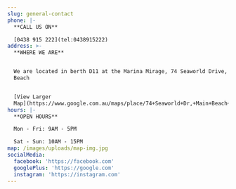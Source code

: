 ```yaml
---
slug: general-contact
phone: |-
  **CALL US ON**

  [0438 915 222](tel:0438915222)
address: >-
  **WHERE WE ARE**


  We are located in berth D11 at the Marina Mirage, 74 Seaworld Drive, Main
  Beach


  [View Larger
  Map](https://www.google.com.au/maps/place/74+Seaworld+Dr,+Main+Beach+QLD+4217/@-27.9684419,153.42393,17z/data=!3m1!4b1!4m5!3m4!1s0x6b910f9041786667:0x9b8b73ca900ff937!8m2!3d-27.9684419!4d153.4261187)
hours: |-
  **OPEN HOURS**

  Mon - Fri: 9AM - 5PM

  Sat - Sun: 10AM - 15PM
map: /images/uploads/map-img.jpg
socialMedia:
  facebook: 'https://facebook.com'
  googlePlus: 'https://google.com'
  instagram: 'https://instagram.com'
---
```

